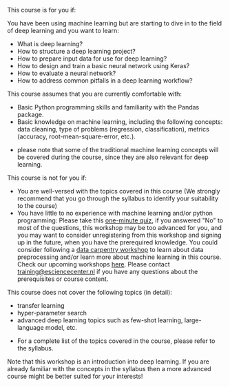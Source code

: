 This course is for you if:

You have been using machine learning but are starting to dive in to the field of deep learning and you want to learn:
- What is deep learning?
- How to structure a deep learning project?
- How to prepare input data for use for deep learning?
- How to design and train a basic neural network using Keras?
- How to evaluate a neural network?
- How to address common pitfalls in a deep learning workflow?

This course assumes that you are currently comfortable with:
- Basic Python programming skills and familiarity with the Pandas package.
- Basic knowledge on machine learning, including the following concepts: data cleaning, type of problems (regression, classification), metrics (accuracy, root-mean-square-error, etc.).
* please note that some of the traditional machine learning concepts will be covered during the course, since they are also relevant for deep learning.

This course is not for you if:

- You are well-versed with the topics covered in this course (We strongly recommend that you go through the syllabus to identify your suitability to the course)
- You have little to no experience with machine learning and/or python programming:
Please take this [one-minute quiz](https://forms.office.com/Pages/ResponsePage.aspx?id=zOo6qgdjskKsBXh91cMldBo0Sr0r9LlAky4oLGSYS6RUMElCSVkzVjBSVlQ2SUJJWFFUU1o1OFVUVy4u),
if you answered "No" to most of the questions, this workshop may be too advanced for you, 
and you may want to consider unregistering from this workshop and signing up in the future, when you have the prerequired knowledge. 
You could consider following a [data carpentry workshop](https://datacarpentry.org/python-ecology-lesson/) to learn about data preprocessing 
and/or learn more about machine learning in this course. Check  our upcoming workshops [here](https://www.esciencecenter.nl/events/?f=workshops). 
Please contact training@esciencecenter.nl if you have any questions about the prerequisites or course content.

This course does not cover the following topics (in detail):
- transfer learning
- hyper-parameter search
- advanced deep learning topics such as few-shot learning, large-language model, etc.
* For a complete list of the topics covered in the course, please refer to the syllabus.

Note that this workshop is an introduction into deep learning. 
If you are already familiar with the concepts in the syllabus 
then a more advanced course might be better suited for your interests!
